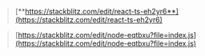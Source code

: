 > [**https://stackblitz.com/edit/react-ts-eh2yr6**](https://stackblitz.com/edit/react-ts-eh2yr6)

> [https://stackblitz.com/edit/node-eqtbxu?file=index.js](https://stackblitz.com/edit/node-eqtbxu?file=index.js)
